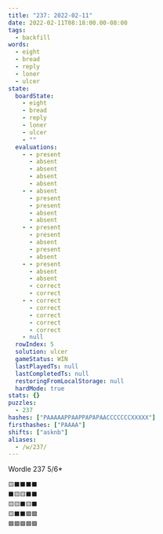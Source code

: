 ```yaml
---
title: "237: 2022-02-11"
date: 2022-02-11T08:18:00.00-08:00
tags:
  - backfill
words:
  - eight
  - bread
  - reply
  - loner
  - ulcer
state:
  boardState:
    - eight
    - bread
    - reply
    - loner
    - ulcer
    - ""
  evaluations:
    - - present
      - absent
      - absent
      - absent
      - absent
    - - absent
      - present
      - present
      - absent
      - absent
    - - present
      - present
      - absent
      - present
      - absent
    - - present
      - absent
      - absent
      - correct
      - correct
    - - correct
      - correct
      - correct
      - correct
      - correct
    - null
  rowIndex: 5
  solution: ulcer
  gameStatus: WIN
  lastPlayedTs: null
  lastCompletedTs: null
  restoringFromLocalStorage: null
  hardMode: true
stats: {}
puzzles:
  - 237
hashes: ["PAAAAAPPAAPPAPAPAACCCCCCCXXXXX"]
firsthashes: ["PAAAA"]
shifts: ["asknb"]
aliases:
  - /w/237/
---
```


Wordle 237 5/6*

<!-- more -->

```
🟨⬛⬛⬛⬛
⬛🟨🟨⬛⬛
🟨🟨⬛🟨⬛
🟨⬛⬛🟩🟩
🟩🟩🟩🟩🟩
```
